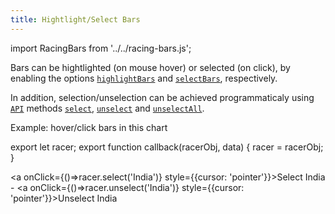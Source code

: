 ```yaml
---
title: Hightlight/Select Bars
---
```


import RacingBars from '../../racing-bars.js';

Bars can be hightlighted (on mouse hover) or selected (on click),
by enabling the options [`highlightBars`](../documentation/options.md#highlightbars) and [`selectBars`](../documentation/options.md#selectbars), respectively.

In addition, selection/unselection can be achieved programmaticaly using [`API`](../documentation/api.md) methods [`select`](../documentation/api.md#selectname-string--void), [`unselect`](../documentation/api.md#unselectname-string--void) and [`unselectAll`](../documentation/api.md#unselectall--void).

Example: hover/click bars in this chart

export let racer;
export function callback(racerObj, data) {
racer = racerObj;
}

<a onClick={()=>racer.select('India')} style={{cursor: 'pointer'}}>Select India</a> -
<a onClick={()=>racer.unselect('India')} style={{cursor: 'pointer'}}>Unselect India</a>

<div className="gallery">
  <RacingBars
    dataUrl="/data/population.csv"
    dataType="csv"
    title="World Population"
    highlightBars={true}
    selectBars={true}
    callback={callback}
  />
</div>
